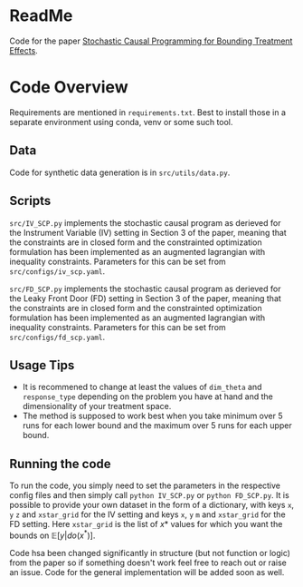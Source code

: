 # ReadMe
Code for the paper [Stochastic Causal Programming for Bounding Treatment Effects](https://arxiv.org/pdf/2202.10806.pdf).

# Code Overview
Requirements are mentioned in `requirements.txt`. Best to install those in a separate environment using conda, venv or some such tool.
## Data
Code for synthetic data generation is in `src/utils/data.py`.

## Scripts
`src/IV_SCP.py` implements the stochastic causal program as derieved for the Instrument Variable (IV) setting in Section 3 of the paper, meaning that the constraints are in closed form and the constrainted optimization formulation has been implemented as an augmented lagrangian with inequality constraints. Parameters for this can be set from `src/configs/iv_scp.yaml`.

`src/FD_SCP.py` implements the stochastic causal program as derieved for the Leaky Front Door (FD) setting in Section 3 of the paper, meaning that the constraints are in closed form and the constrainted optimization formulation has been implemented as an augmented lagrangian with inequality constraints. Parameters for this can be set from `src/configs/fd_scp.yaml`.


## Usage Tips
* It is recommened to change at least the values of `dim_theta` and `response_type` depending on the problem you have at hand and the dimensionality of your treatment space.
* The method is supposed to work best when you take minimum over 5 runs for each lower bound and the maximum over 5 runs for each upper bound.

## Running the code
To run the code, you simply need to set the parameters in the respective config files and then simply call `python IV_SCP.py` or `python FD_SCP.py`. It is possible to provide your own dataset in the form of a dictionary, with keys `x`, `y` `z` and `xstar_grid` for the IV setting and keys `x`, `y` `m` and `xstar_grid` for the FD setting. Here `xstar_grid` is the list of $x*$ values for which you want the bounds on $\mathbb{E}[y|do(x^*)]$.

Code hsa been changed significantly in structure (but not function or logic) from the paper so if something doesn't work feel free to reach out or raise an issue. Code for the general implementation will be added soon as well.
